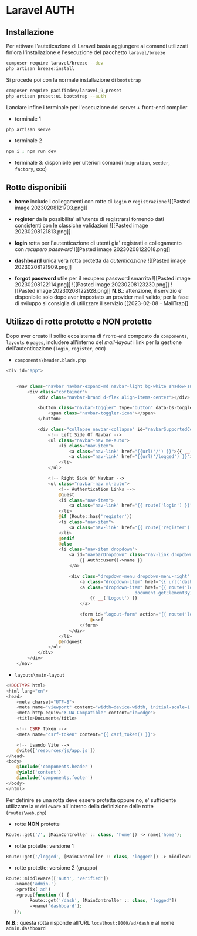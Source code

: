 # Laravel AUTH
## Installazione
Per attivare l'auteticazione di Laravel basta aggiungere ai comandi utilizzati fin'ora l'installazione e l'esecuzione del pacchetto `laravel/breeze`
```sh
composer require laravel/breeze --dev
php artisan breeze:install
```

Si procede poi con la normale installazione di `bootstrap`
```sh
composer require pacificdev/laravel_9_preset
php artisan preset:ui bootstrap --auth
```

Lanciare infine i terminale per l'esecuzione del server + front-end compiler
- terminale 1
```sh
php artisan serve
```
- terminale 2
```sh
npm i ; npm run dev
```
- terminale 3: disponibile per ulteriori comandi (`migration`, `seeder`, `factory`, ecc)

## Rotte disponibili
- **home**
	include i collegamenti con rotte di `login` e `registrazione`
![[Pasted image 20230208121703.png]]

- **register**
	da la possibilita' all'utente di registrarsi fornendo dati consistenti con le classiche validazioni
![[Pasted image 20230208121813.png]]

- **login**
	rotta per l'autenticazione di utenti gia' registrati e collegamento con *recupero password*
![[Pasted image 20230208122018.png]]
- **dashboard**
	unica vera rotta protetta da *autenticazione*
![[Pasted image 20230208121909.png]]

- **forgot password**
	utile per il recupero password smarrita
![[Pasted image 20230208122114.png]]
![[Pasted image 20230208123230.png]]
![[Pasted image 20230208122928.png]]
	**N.B.**: attenzione, il servizio e' disponibile solo dopo aver impostato un provider mail valido; per la fase di sviluppo si consiglia di utilizzare il servizio [[2023-02-08 - MailTrap]]

## Utilizzo di rotte protette e NON protette
Dopo aver creato il solito ecosistema di `front-end` composto da `components`, `layouts` e `pages`, includere all'interno del *mail-layout* i link per la gestione dell'autenticazione (`login`, `register`, ecc)
- `components\header.blade.php`
```php
<div id="app">


    <nav class="navbar navbar-expand-md navbar-light bg-white shadow-sm">
        <div class="container">
            <div class="navbar-brand d-flex align-items-center"></div>

            <button class="navbar-toggler" type="button" data-bs-toggle="collapse" data-bs-target="#navbarSupportedContent" aria-controls="navbarSupportedContent" aria-expanded="false" aria-label="{{ __('Toggle navigation') }}">
                <span class="navbar-toggler-icon"></span>
            </button>

            <div class="collapse navbar-collapse" id="navbarSupportedContent">
                <!-- Left Side Of Navbar -->
                <ul class="navbar-nav me-auto">
                    <li class="nav-item">
                        <a class="nav-link" href="{{url('/') }}">{{ __('Home') }}</a>
                        <a class="nav-link" href="{{url('/logged') }}">logged</a>
                    </li>
                </ul>

                <!-- Right Side Of Navbar -->
                <ul class="navbar-nav ml-auto">
                    <!-- Authentication Links -->
                    @guest
                    <li class="nav-item">
                        <a class="nav-link" href="{{ route('login') }}">{{ __('Login') }}</a>
                    </li>
                    @if (Route::has('register'))
                    <li class="nav-item">
                        <a class="nav-link" href="{{ route('register') }}">{{ __('Register') }}</a>
                    </li>
                    @endif
                    @else
                    <li class="nav-item dropdown">
                        <a id="navbarDropdown" class="nav-link dropdown-toggle" href="#" role="button" data-bs-toggle="dropdown" aria-haspopup="true" aria-expanded="false" v-pre>
                            {{ Auth::user()->name }}
                        </a>

                        <div class="dropdown-menu dropdown-menu-right" aria-labelledby="navbarDropdown">
                            <a class="dropdown-item" href="{{ url('dashboard') }}">{{__('Dashboard')}}</a>
                            <a class="dropdown-item" href="{{ route('logout') }}" onclick="event.preventDefault();
                                                 document.getElementById('logout-form').submit();">
                                {{ __('Logout') }}
                            </a>

                            <form id="logout-form" action="{{ route('logout') }}" method="POST" class="d-none">
                                @csrf
                            </form>
                        </div>
                    </li>
                    @endguest
                </ul>
            </div>
        </div>
    </nav>
```

- `layouts\main-layout`
```php
<!DOCTYPE html>
<html lang="en">
<head>
    <meta charset="UTF-8">
    <meta name="viewport" content="width=device-width, initial-scale=1.0">
    <meta http-equiv="X-UA-Compatible" content="ie=edge">
    <title>Document</title>

    <!-- CSRF Token -->
    <meta name="csrf-token" content="{{ csrf_token() }}">

    <!-- Usando Vite -->
    @vite(['resources/js/app.js'])
</head>
<body>
    @include('components.header')
    @yield('content')
    @include('components.footer')
</body>
</html>
```

Per definire se una rotta deve essere protetta oppure no, e' sufficiente utilizzare la `middleware` all'interno della definizione delle rotte (`routes\web.php`)

- rotte **NON** protette
```php
Route::get('/', [MainController :: class, 'home']) -> name('home');
```

- rotte protette: versione 1
```php
Route::get('/logged', [MainController :: class, 'logged']) -> middleware(['auth', 'verified']) -> name('logged');
```

- rotte protette: versione 2 (gruppo)
```php
Route::middleware(['auth', 'verified'])
   ->name('admin.')
   ->prefix('ad')
   ->group(function () {
         Route::get('/dash', [MainController :: class, 'logged'])
         ->name('dashboard');
   });
```
**N.B.**: questa rotta risponde all'URL `localhost:8000/ad/dash` e al nome `admin.dashboard`
